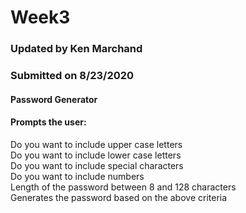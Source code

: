# Week3

### Updated by Ken Marchand
### Submitted on 8/23/2020
#### Password Generator
#### Prompts the user:
Do you want to include upper case letters  
Do you want to include lower case letters  
Do you want to include special characters  
Do you want to include numbers  
Length of the password between 8 and 128 characters  
Generates the password based on the above criteria
